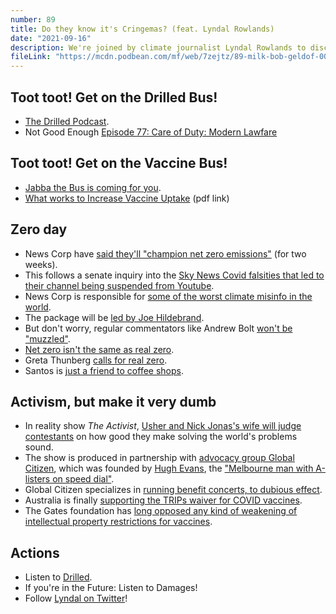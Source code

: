```yaml
---
number: 89
title: Do they know it's Cringemas? (feat. Lyndal Rowlands)
date: "2021-09-16"
description: We're joined by climate journalist Lyndal Rowlands to discuss New Corp's two-week admission that climate change exists. Then we dig into reality show The Activist, and the weird people behind it.
fileLink: "https://mcdn.podbean.com/mf/web/7zejtz/89-milk-bob-geldof-001.mp3"
---
```


## Toot toot! Get on the Drilled Bus!

- [The Drilled Podcast](https://drillednews.com/podcast-2/).
- Not Good Enough [Episode 77: Care of Duty: Modern Lawfare](https://notgoodpod.com/074-care-of-duty-modern-lawfare/)

## Toot toot! Get on the Vaccine Bus!

- [Jabba the Bus is coming for you](https://www.theage.com.au/national/victoria/jabba-the-bus-to-take-regional-vaccination-drive-onto-the-road-20210902-p58o68.html).
- [What works to Increase Vaccine Uptake](https://www.atrainceu.com/sites/default/files/299_Part%202-Article%203-What%20Works.pdf) (pdf link)

## Zero day

- News Corp have [said they'll "champion net zero emissions"](https://www.smh.com.au/business/companies/rupert-murdoch-newspapers-24-hour-news-channel-to-champion-net-zero-emissions-20210905-p58oyx.html) (for two weeks).
- This follows a senate inquiry into the [Sky News Covid falsities that led to their channel being suspended from Youtube](https://www.aph.gov.au/Parliamentary_Business/Hansard/Hansard_Display?bid=committees/commsen/7a50e867-855c-48a3-bd6e-de5c83146e3e/&sid=0002).
- News Corp is responsible for [some of the worst climate misinfo in the world](https://reneweconomy.com.au/news-corp-hasnt-seen-the-light-on-climate-theyre-just-updating-their-tactics/).
- The package will be [led by Joe Hildebrand](https://www.news.com.au/technology/environment/climate-change/joe-hildebrand-whos-really-to-blame-for-climate-failure/news-story/8be82b54fac3cd714f62b956764d99bb).
- But don't worry, regular commentators like Andrew Bolt [won't be "muzzled"](https://www.smh.com.au/business/companies/their-views-will-not-be-muzzled-news-corp-s-local-boss-outlines-climate-campaign-20210910-p58qlo.html).
- [Net zero isn't the same as real zero](https://theconversation.com/climate-scientists-concept-of-net-zero-is-a-dangerous-trap-157368).
- Greta Thunberg [calls for real zero](https://www.bbc.com/news/av/world-51193460).
- Santos is [just a friend to coffee shops](https://notgoodpod.com/035-activism-but-make-it-political/).

## Activism, but make it very dumb

- In reality show _The Activist_, [Usher and Nick Jonas's wife will judge contestants](https://deadline.com/2021/09/usher-priyanka-chopra-julianne-hough-the-activist-cbs-1234829647/) on how good they make solving the world's problems sound.
- The show is produced in partnership with [advocacy group Global Citizen](https://twitter.com/adamjohnsonNYC/status/1436220415567876097), which was founded by [Hugh Evans](https://en.wikipedia.org/wiki/Hugh_Evans_(humanitarian)), the ["Melbourne man with A-listers on speed dial"](https://9now.nine.com.au/today/videos/latest/the-melbourne-man-with-a-listers-on-speed-dial/cks6lxopp000g0glarai0j4jr).
- Global Citizen specializes in [running benefit concerts, to dubious effect](https://www.thenation.com/article/archive/you-cant-fight-poverty-with-a-concert/).
- Australia is finally [supporting the TRIPs waiver for COVID vaccines](theguardian.com/society/2021/sep/08/australia-to-support-vaccine-waiver-after-months-of-pressure-from-human-rights-groups).
- The Gates foundation has [long opposed any kind of weakening of intellectual property restrictions for vaccines](https://www.wired.com/story/opinion-the-world-loses-under-bill-gates-vaccine-colonialism/).

## Actions

- Listen to [Drilled](https://drillednews.com/podcast-2/).
- If you're in the Future: Listen to Damages!
- Follow [Lyndal on Twitter](https://twitter.com/LyndalRowlands)!
